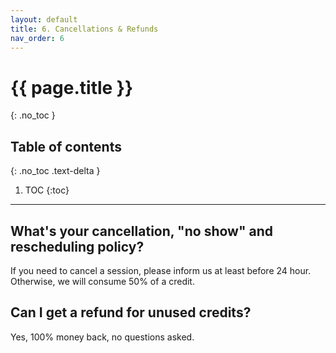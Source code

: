 ```yaml
---
layout: default
title: 6. Cancellations & Refunds
nav_order: 6
---
```


# {{ page.title }}
{: .no_toc }

## Table of contents
{: .no_toc .text-delta }

1. TOC
{:toc}

---

## What's your cancellation, "no show" and rescheduling policy?
If you need to cancel a session, please inform us at least before 24 hour. Otherwise, we will consume 50% of a credit.

## Can I get a refund for unused credits?
Yes, 100% money back, no questions asked.